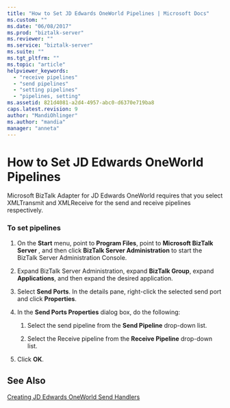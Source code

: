 ```yaml
---
title: "How to Set JD Edwards OneWorld Pipelines | Microsoft Docs"
ms.custom: ""
ms.date: "06/08/2017"
ms.prod: "biztalk-server"
ms.reviewer: ""
ms.service: "biztalk-server"
ms.suite: ""
ms.tgt_pltfrm: ""
ms.topic: "article"
helpviewer_keywords: 
  - "receive pipelines"
  - "send pipelines"
  - "setting pipelines"
  - "pipelines, setting"
ms.assetid: 821d4081-a2d4-4957-abc0-d6370e719ba8
caps.latest.revision: 9
author: "MandiOhlinger"
ms.author: "mandia"
manager: "anneta"
---
```

# How to Set JD Edwards OneWorld Pipelines
Microsoft BizTalk Adapter for JD Edwards OneWorld requires that you select XMLTransmit and XMLReceive for the send and receive pipelines respectively.  
  
### To set pipelines  
  
1.  On the **Start** menu, point to **Program Files**, point to **Microsoft BizTalk Server** , and then click **BizTalk Server Administration** to start the BizTalk Server Administration Console.  
  
2.  Expand BizTalk Server Administration, expand **BizTalk Group**, expand **Applications**, and then expand the desired application.  
  
3.  Select **Send Ports**. In the details pane, right-click the selected send port and click **Properties**.  
  
4.  In the **Send Ports Properties** dialog box, do the following:  
  
    1.  Select the send pipeline from the **Send Pipeline** drop-down list.  
  
    2.  Select the Receive pipeline from the **Receive Pipeline** drop-down list.  
  
5.  Click **OK**.  
  
## See Also  
 [Creating JD Edwards OneWorld Send Handlers](../core/creating-jd-edwards-oneworld-send-handlers.md)